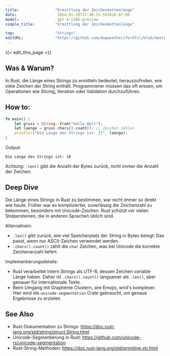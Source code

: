 ```yaml
---
title:                "Ermittlung der Zeichenkettenlänge"
date:                  2024-01-20T17:48:15.593816-07:00
model:                 gpt-4-1106-preview
simple_title:         "Ermittlung der Zeichenkettenlänge"

tag:                  "Strings"
editURL:              "https://github.com/dogweather/forkful/blob/master/content/de/rust/finding-the-length-of-a-string.md"
---
```


{{< edit_this_page >}}

## Was & Warum?

In Rust, die Länge eines Strings zu ermitteln bedeutet, herauszufinden, wie viele Zeichen der String enthält. Programmierer müssen das oft wissen, um Operationen wie Slicing, Iteration oder Validation durchzuführen.

## How to:

```Rust
fn main() {
    let gruss = String::from("Hallo Welt");
    let laenge = gruss.chars().count(); // Zeichen zählen
    println!("Die Länge des Strings ist: {}", laenge);
}
```

Output:
```
Die Länge des Strings ist: 10
```

Achtung: `.len()` gibt die Anzahl der Bytes zurück, nicht immer die Anzahl der Zeichen.

## Deep Dive

Die Länge eines Strings in Rust zu bestimmen, war nicht immer so direkt wie heute. Früher war es komplizierter, zuverlässig die Zeichenzahl zu bekommen, besonders mit Unicode-Zeichen. Rust schützt vor vielen Stolpersteinen, die in anderen Sprachen üblich sind.

Alternativen:
- `.len()` gibt zurück, wie viel Speicherplatz der String in Bytes belegt. Das passt, wenn nur ASCII-Zeichen verwendet werden.
- `.chars().count()` zählt die `char` Zeichen, was bei Unicode die korrekte Zeichenanzahl liefert.

Implementierungsdetails:
- Rust verarbeitet intern Strings als UTF-8, dessen Zeichen variable Länge haben. Daher ist `.chars().count()` langsamer als `.len()`, aber genauer für internationale Texte.
- Beim Umgang mit Grapheme Clustern, wie Emojis, wird's komplexer. Hier wird die `unicode-segmentation` Crate gebraucht, um genaue Ergebnisse zu erzielen.

## See Also

- Rust-Dokumentation zu Strings: https://doc.rust-lang.org/std/string/struct.String.html
- Unicode-Segmentierung in Rust: https://github.com/unicode-rs/unicode-segmentation
- Rust-String-Methoden: https://doc.rust-lang.org/std/primitive.str.html
